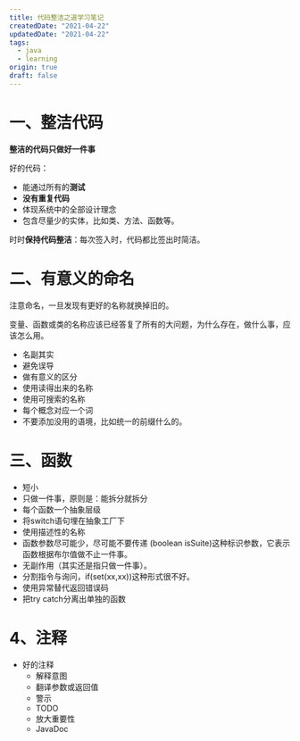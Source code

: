 ```yaml
---
title: 代码整洁之道学习笔记
createdDate: "2021-04-22"
updatedDate: "2021-04-22"
tags:
  - java
  - learning
origin: true
draft: false
---
```


# 一、整洁代码

**整洁的代码只做好一件事**

好的代码：
* 能通过所有的**测试**
* **没有重复代码**
* 体现系统中的全部设计理念
* 包含尽量少的实体，比如类、方法、函数等。

时时**保持代码整洁**：每次签入时，代码都比签出时简洁。

# 二、有意义的命名

注意命名，一旦发现有更好的名称就换掉旧的。

变量、函数或类的名称应该已经答复了所有的大问题，为什么存在，做什么事，应该怎么用。

* 名副其实
* 避免误导
* 做有意义的区分
* 使用读得出来的名称
* 使用可搜索的名称
* 每个概念对应一个词
* 不要添加没用的语境，比如统一的前缀什么的。

# 三、函数

* 短小
* 只做一件事，原则是：能拆分就拆分
* 每个函数一个抽象层级
* 将switch语句埋在抽象工厂下
* 使用描述性的名称
* 函数参数尽可能少，尽可能不要传递 (boolean isSuite)这种标识参数，它表示函数根据布尔值做不止一件事。
* 无副作用（其实还是指只做一件事）。
* 分割指令与询问，if(set(xx,xx))这种形式很不好。
* 使用异常替代返回错误码
* 把try catch分离出单独的函数

# 4、注释

* 好的注释
  * 解释意图
  * 翻译参数或返回值
  * 警示
  * TODO
  * 放大重要性
  * JavaDoc